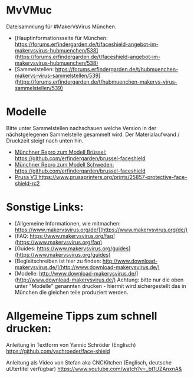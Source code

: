 # MvVMuc
Dateisammlung für #MakerVsVirus München. 

* [Hauptinformationsseite für München: https://forums.erfindergarden.de/t/faceshield-angebot-im-makervsvirus-hubmuenchen/538](https://forums.erfindergarden.de/t/faceshield-angebot-im-makervsvirus-hubmuenchen/538)
* [Sammelstellen: https://forums.erfindergarden.de/t/hubmuenchen-makervs-virus-sammelstellen/539](https://forums.erfindergarden.de/t/hubmuenchen-makervs-virus-sammelstellen/539)

# Modelle
Bitte unter Sammelstellen nachschauen welche Version in der nächstgelegenen Sammelstelle gesammelt wird. Der Materialaufwand / Druckzeit steigt nach unten hin.
* [ Münchner Repro zum Modell Brüssel: https://github.com/erfindergarden/brussel-faceshield ](https://github.com/erfindergarden/brussel-faceshield)
* [ Münchner Repro zum Modell Schweden: https://github.com/erfindergarden/brussel-faceshield ](https://github.com/erfindergarden/schweden-faceshield)
* [ Prusa V3 https://www.prusaprinters.org/prints/25857-protective-face-shield-rc2 ](https://www.prusaprinters.org/prints/25857-protective-face-shield-rc2)






# Sonstige Links:
* [Allgemeine Informationen, wie mitmachen: https://www.makervsvirus.org/de/](https://www.makervsvirus.org/de/)
* [FAQ: https://www.makervsvirus.org/faq](https://www.makervsvirus.org/faq)
* [Guides: https://www.makervsvirus.org/guides](https://www.makervsvirus.org/guides)
* [Begleitschreiben ist hier zu finden: http://www.download-makervsvirus.de/](http://www.download-makervsvirus.de/)
* [Modelle: http://www.download-makervsvirus.de/](http://www.download-makervsvirus.de/) Achtung: bitte nur die oben unter "Modelle" genannten drucken - hiermit wird sichergestellt das in München die gleichen teile produziert werden.





# Allgemeine Tipps zum schnell drucken:
Anleitung in Textform von Yannic Schröder (Englisch) [https://github.com/yschroeder/face-shield ](https://github.com/yschroeder/face-shield )

Anleitung als Video von Stefan aka CNCKitchen (Englisch, deutsche uUtertitel verfügbar)  https://www.youtube.com/watch?v=_bt1UZAnxnA&



